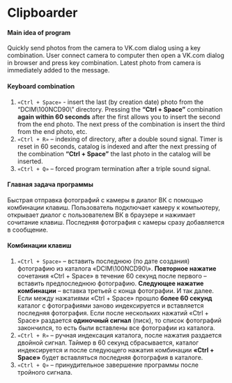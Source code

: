 # Clipboarder
#### Main idea of program
Quickly send photos from the camera to VK.com dialog using a key combination. User connect camera to computer then open a VK.com dialog in browser and press key combination. Latest photo from camera is immediately added to the message.

#### Keyboard combination
1. `«Ctrl + Space»` - insert the last (by creation date) photo from the “DCIM\100NCD90\” directory. Pressing the **“Ctrl + Space”** combination **again within 60 seconds** after the first allows you to insert the second from the end photo. The next press of the combination is insert the third from the end photo, etc.
2. `«Ctrl + R»` – indexing of directory, after a double sound signal. Timer is reset in 60 seconds, catalog is indexed and after the next pressing of the combination **“Ctrl + Space”** the last photo in the catalog will be inserted.
3. `«Ctrl + Q»` – forced program termination after a triple sound signal.

#### Главная задача программы
Быстрая отправка фотографий с камеры в диалог ВК с помощью комбинации клавиш. Пользователь подключает камеру к компьютеру, открывает диалог с пользователем ВК в браузере и нажимает сочитание клавиш. Последняя фотография с камеры сразу добавляется в сообщение.

#### Комбинации клавиш
1. `«Ctrl + Space»` – вставить последнюю (по дате создания) фотографию из каталога «DCIM\100NCD90\». **Повторное нажатие** сочетания «Ctrl + Space» в течение 60 секунд после первого – вставить предпоследнюю фотографию. **Следующее нажатие комбинации** – вставка третьей с конца фотографии. И так далее.
Если между нажатиями «Ctrl + Space» прошло **более 60 секунд** каталог с фотографиями заново индексируется и вставляется последняя фотография. 
Если после нескольких нажатий «Ctrl + Space» раздается 
**одиночный сигнал** (писк), то список фотографий закончился, то есть были вставлены все фотографии из каталога.
2. `«Ctrl + R»` – ручная индексация каталога, после нажатия раздается двойной сигнал. Таймер в 60 секунд сбрасывается, каталог индексируется и после следующего нажатия комбинации **«Ctrl + Space»** будет вставляться последняя фотография в каталоге.
3. `«Ctrl + Q»` – принудительное завершение программы после тройного сигнала.
